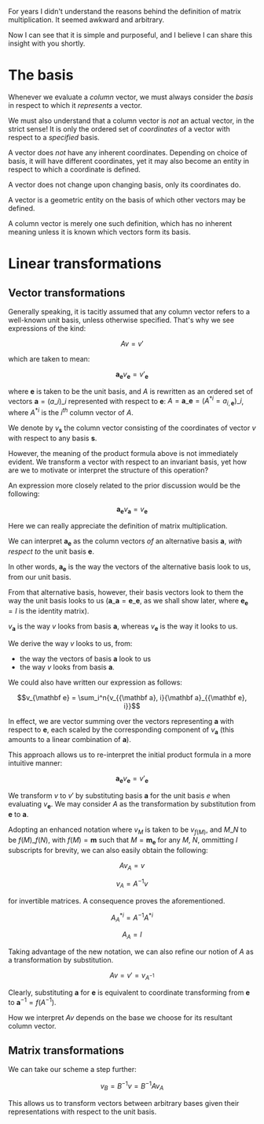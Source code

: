For years I didn't understand the reasons behind the definition of matrix multiplication. It seemed awkward and arbitrary.

Now I can see that it is simple and purposeful, and I believe I can share this insight with you shortly.

# The basis

Whenever we evaluate a *column* vector, we must always consider the *basis* in respect to which it *represents* a vector.

We must also understand that a column vector is *not* an actual vector, in the strict sense! It is only the ordered set of *coordinates* of a vector with respect to a *specified* basis.

A vector does *not* have any inherent coordinates. Depending on choice of basis, it will have different coordinates, yet it may also become an entity in respect to which a coordinate is defined.

A vector does not change upon changing basis, only its coordinates do.

A vector is a geometric entity on the basis of which other vectors may be defined.

A column vector is merely one such definition, which has no inherent meaning unless it is known which vectors form its basis.

# Linear transformations

## Vector transformations

Generally speaking, it is tacitly assumed that any column vector refers to a well-known unit basis, unless otherwise specified. That's why we see expressions of the kind:

```math
Av = v'
```

which are taken to mean:

```math
{\mathbf a}_{{\mathbf e}}v_{{\mathbf e}} = v'_{{\mathbf e}}
```

where ${\mathbf e}$ is taken to be the unit basis, and $A$ is rewritten as an ordered set of vectors ${\mathbf a} = (a\_i)\_i$ represented with respect to ${\mathbf e}$: $A = {\mathbf a}\_{\mathbf e} = ( A^{*i} = a_{i, \mathbf e} )\_i$, where $A^{*i}$ is the $i^{th}$ column vector of $A$.

We denote by $v_{\mathbf s}$ the column vector consisting of the coordinates of vector $v$ with respect to any basis ${\mathbf s}$.

However, the meaning of the product formula above is not immediately evident. We transform a vector with respect to an invariant basis, yet how are we to motivate or interpret the structure of this operation?

An expression more closely related to the prior discussion would be the following:

```math
{\mathbf a}_{\mathbf e}v_{{\mathbf a}} = v_{{\mathbf e}}
```

Here we can really appreciate the definition of matrix multiplication.

We can interpret ${\mathbf a}_{\mathbf e}$ as the column vectors *of* an alternative basis ${\mathbf a}$, *with respect to* the unit basis ${\mathbf e}$.

In other words, ${\mathbf a}_{\mathbf e}$ is the way the vectors of the alternative basis look to us, from our unit basis.

From that alternative basis, however, their basis vectors look to them the way the unit basis looks to us (${\mathbf a}\_{\mathbf a} = {\mathbf e}\_{\mathbf e}$, as we shall show later, where ${\mathbf e}_{\mathbf e} = I$ is the identity matrix).

$v_{\mathbf a}$ is the way $v$ looks from basis ${\mathbf a}$, whereas $v_{\mathbf e}$ is the way it looks to us.

We derive the way $v$ looks to us, from:
- the way the vectors of basis $\mathbf a$ look to us
- the way $v$ looks from basis $\mathbf a$.

We could also have written our expression as follows:

```math
v_{\mathbf e} = \sum_i^n{v_{{\mathbf a}, i}{\mathbf a}_{{\mathbf e}, i}}
```

In effect, we are vector summing over the vectors representing ${\mathbf a}$ with respect to ${\mathbf e}$, each scaled by the corresponding component of $v_{\mathbf a}$ (this amounts to a linear combination of ${\mathbf a}$).

This approach allows us to re-interpret the initial product formula in a more intuitive manner:

```math
{\mathbf a}_{\mathbf e}v_{\mathbf e} = v'_{\mathbf e}
```

We transform $v$ to $v'$ by substituting basis ${\mathbf a}$ for the unit basis $e$ when evaluating $v_{\mathbf e}$. We may consider $A$ as the transformation by substitution from $\mathbf e$ to $\mathbf a$.

Adopting an enhanced notation where $v_M$ is taken to be $v_{f(M)}$, and $M\_N$ to be ${f(M)}\_{f(N)}$, with $f(M) = {\mathbf m}$ such that $M = {\mathbf m}_{\mathbf e}$ for any $M$, $N$, ommitting $I$ subscripts for brevity, we can also easily obtain the following:

```math
A v_A = v
```
```math
v_A = A^{-1}v
```

for invertible matrices. A consequence proves the aforementioned.

```math
A_A^{*i} = A^{-1}A^{*i}
```
```math
A_A = I
```

Taking advantage of the new notation, we can also refine our notion of $A$ as a transformation by substitution.

```math
Av = v' = v_{A^{-1}}
```

Clearly, substituting $\mathbf a$ for $\mathbf e$ is equivalent to coordinate transforming from $\mathbf e$ to ${\mathbf a}^{-1} = f(A^{-1})$.

How we interpret $Av$ depends on the base we choose for its resultant column vector.

## Matrix transformations

We can take our scheme a step further:

```math
v_B = B^{-1}v = B^{-1}A v_A
```

This allows us to transform vectors between arbitrary bases given their representations with respect to the unit basis.
